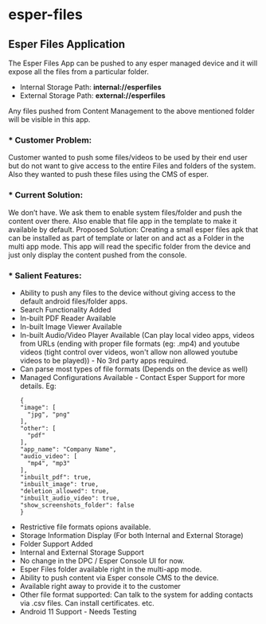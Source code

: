 # esper-files
## Esper Files Application

The Esper Files App can be pushed to any esper managed device and it will expose all the files from a particular folder.
 - Internal Storage Path: **internal://esperfiles**
 - External Storage Path: **external://esperfiles**

Any files pushed from Content Management to the above mentioned folder will be visible in this app.

### * Customer Problem:
Customer wanted to push some files/videos to be used by their end user but do not want to give access to the entire Files and folders of the system.  Also they wanted to push these files using the CMS of esper.

### * Current Solution:
We don’t have. We ask them to enable system files/folder and push the content over there. Also enable that file app in the template to make it available by default.
Proposed Solution:
Creating a small esper files apk that can be installed as part of template or later on and act as a Folder in the multi app mode. This app will read the specific folder from the device and just only display the content pushed from the console.

### * Salient Features:
* Ability to push any files to the device without giving access to the default android files/folder apps.
* Search Functionality Added
* In-built PDF Reader Available
* In-built Image Viewer Available
* In-built Audio/Video Player Available (Can play local video apps, videos from URLs (ending with proper file formats (eg: .mp4) and youtube videos (tight control over videos, won't allow non allowed youtube videos to be played)) - No 3rd party apps required.
* Can parse most types of file formats (Depends on the device as well)
* Managed Configurations Available - Contact Esper Support for more details.
  Eg: 
  ```
  {
  "image": [
    "jpg", "png"
  ],
  "other": [
    "pdf"
  ],
  "app_name": "Company Name",
  "audio_video": [
    "mp4", "mp3"
  ],
  "inbuilt_pdf": true,
  "inbuilt_image": true,
  "deletion_allowed": true,
  "inbuilt_audio_video": true,
  "show_screenshots_folder": false
  }

* Restrictive file formats opions available.
* Storage Information Display (For both Internal and External Storage)
* Folder Support Added
* Internal and External Storage Support
* No change in the DPC / Esper Console UI for now.
* Esper Files folder available right in the multi-app mode.
* Ability to push content via Esper console CMS to the device.
* Available right away to provide it to the customer
* Other file format supported: Can talk to the system for adding contacts via .csv files. Can install certificates. etc.
* Android 11 Support - Needs Testing
